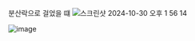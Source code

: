 
분산락으로 걸었을 떄 
![스크린샷 2024-10-30 오후 1 56 14](https://github.com/user-attachments/assets/aa8647a9-ca08-4679-8718-0d4a702a819f)

![image](https://github.com/user-attachments/assets/64c0e15f-30b8-4375-9f98-365a6cb3091e)
